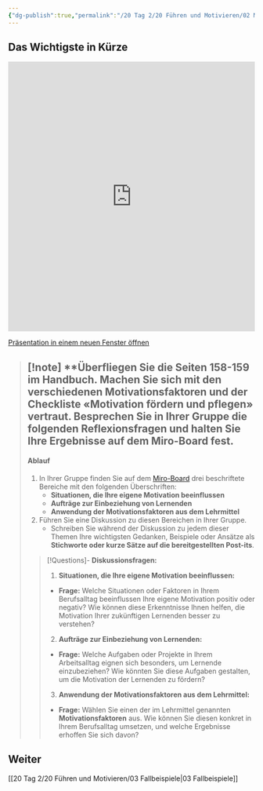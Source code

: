 ```yaml
---
{"dg-publish":true,"permalink":"/20 Tag 2/20 Führen und Motivieren/02 Motivationsfaktoren/"}
---
```


## Das Wichtigste in Kürze
<iframe src="https://aburossi.github.io/prezi/BBK/fuehrenundmotivieren/#/" style="border:0px #ffffff none;" name="myiFrame" scrolling="no" frameborder="1" marginheight="0px" marginwidth="0px" height="550px" width="100%" allowfullscreen></iframe>

[Präsentation in einem neuen Fenster öffnen](https://aburossi.github.io/prezi/BBK/fuehrenundmotivieren)

>[!note] **Überfliegen Sie die **Seiten 158-159 im Handbuch**. Machen Sie sich mit den verschiedenen **Motivationsfaktoren** und der **Checkliste** «**Motivation fördern und pflegen**» vertraut.
>**Besprechen Sie in Ihrer Gruppe die folgenden Reflexionsfragen und halten Sie Ihre Ergebnisse auf dem Miro-Board fest.**
>---
>#### Ablauf
>1. In Ihrer Gruppe finden Sie auf dem [Miro-Board](https://miro.com/app/board/uXjVLKN6QrM=/?moveToWidget=3458764613277764344&cot=14) drei beschriftete Bereiche mit den folgenden Überschriften:
>     - **Situationen, die Ihre eigene Motivation beeinflussen**
>     - **Aufträge zur Einbeziehung von Lernenden**
>     - **Anwendung der Motivationsfaktoren aus dem Lehrmittel**
>2. Führen Sie eine Diskussion zu diesen Bereichen in Ihrer Gruppe.
>     - Schreiben Sie während der Diskussion zu jedem dieser Themen Ihre wichtigsten Gedanken, Beispiele oder Ansätze als **Stichworte oder kurze Sätze auf die bereitgestellten Post-its**.
>>[!Questions]- **Diskussionsfragen:**
>> 
>> 1. **Situationen, die Ihre eigene Motivation beeinflussen:**
>>- **Frage:** Welche Situationen oder Faktoren in Ihrem Berufsalltag beeinflussen Ihre eigene Motivation positiv oder negativ? Wie können diese Erkenntnisse Ihnen helfen, die Motivation Ihrer zukünftigen Lernenden besser zu verstehen?
>> 2. **Aufträge zur Einbeziehung von Lernenden:**
>>- **Frage:** Welche Aufgaben oder Projekte in Ihrem Arbeitsalltag eignen sich besonders, um Lernende einzubeziehen? Wie könnten Sie diese Aufgaben gestalten, um die Motivation der Lernenden zu fördern?
>> 3. **Anwendung der Motivationsfaktoren aus dem Lehrmittel:**
>>- **Frage:** Wählen Sie einen der im Lehrmittel genannten **Motivationsfaktoren** aus. Wie können Sie diesen konkret in Ihrem Berufsalltag umsetzen, und welche Ergebnisse erhoffen Sie sich davon?

## Weiter
[[20 Tag 2/20 Führen und Motivieren/03 Fallbeispiele\|03 Fallbeispiele]]